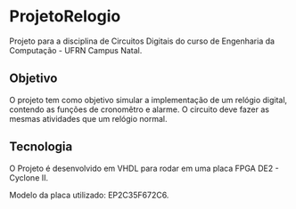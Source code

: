 # ProjetoRelogio
Projeto para a disciplina de Circuitos Digitais do curso de Engenharia da Computação - UFRN Campus Natal.

## Objetivo
O projeto tem como objetivo simular a implementação de um relógio digital, contendo as funções de cronomêtro e alarme. O circuito deve fazer as mesmas atividades que um relógio normal.

## Tecnologia
O Projeto é desenvolvido em VHDL para rodar em uma placa FPGA DE2 - Cyclone II.

Modelo da placa utilizado: EP2C35F672C6.


